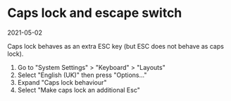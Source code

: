 # Caps lock and escape switch

2021-05-02

Caps lock behaves as an extra ESC key (but ESC does not behave as caps lock).

1. Go to "System Settings" > "Keyboard" > "Layouts"
2. Select "English (UK)" then press "Options..."
3. Expand "Caps lock behaviour"
4. Select "Make caps lock an additional Esc"
